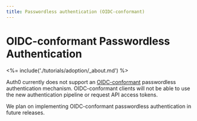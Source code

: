 ```yaml
---
title: Passwordless authentication (OIDC-conformant)
---
```


# OIDC-conformant Passwordless Authentication

<%= include('./tutorials/adoption/_about.md') %>

Auth0 currently does not support an [OIDC-conformant](/api-auth/tutorials/adoption) passwordless authentication mechanism.
OIDC-conformant clients will not be able to use the new authentication pipeline or request API access tokens.

We plan on implementing OIDC-conformant passwordless authentication in future releases.
